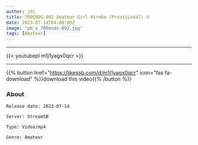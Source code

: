 ```yaml
---
author: j91
title: 709ENDS-092 Amateur Girl Hiroko (Provisional) ②
date: 2023-07-14T04:00:00Z
image: "pb_e_709ends-092.jpg"
tags: [Amateur]
---
```

___

{{< youtubepl m1j1yagx0qcr >}}
___

{{% button href="https://likessb.com/d/m1j1yagx0qcr" icon="fas fa-download" %}}download this video{{% /button %}}
### About

`Release date: 2023-07-14`

`Server: StreamSB`

`Type: Video/mp4`

`Genre:	Amateur`